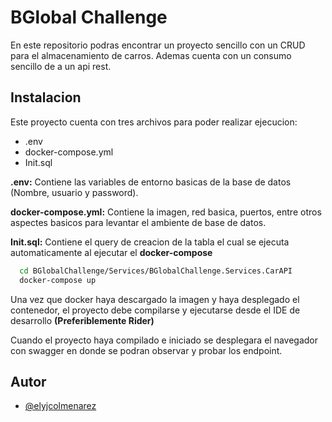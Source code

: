 
# BGlobal Challenge

En este repositorio podras encontrar un proyecto sencillo con un CRUD para 
el almacenamiento de carros. Ademas cuenta con un consumo sencillo de a 
un api rest.




## Instalacion

Este proyecto cuenta con tres archivos para poder realizar ejecucion:
- .env
- docker-compose.yml
- Init.sql

**.env:** Contiene las 
variables de entorno basicas de la base de datos (Nombre, usuario y password).

**docker-compose.yml:** Contiene la imagen, red basica, puertos, entre otros 
aspectes basicos para levantar el ambiente de base de datos.

**Init.sql:** Contiene el query de creacion de la tabla el cual se ejecuta automaticamente 
al ejecutar el **docker-compose**

```bash
  cd BGlobalChallenge/Services/BGlobalChallenge.Services.CarAPI
  docker-compose up
```

Una vez que docker haya descargado la imagen y haya desplegado el contenedor, 
el proyecto debe compilarse y ejecutarse desde el IDE de desarrollo 
**(Preferiblemente Rider)**

Cuando el proyecto haya compilado e iniciado se desplegara el navegador 
con swagger en donde se podran observar y probar los endpoint.
## Autor

- [@elyjcolmenarez](https://github.com/ElyJColmenarez)

